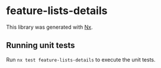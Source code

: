 # feature-lists-details

This library was generated with [Nx](https://nx.dev).

## Running unit tests

Run `nx test feature-lists-details` to execute the unit tests.
